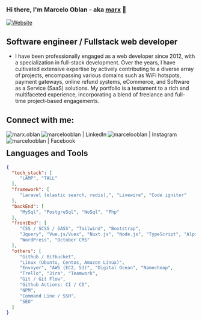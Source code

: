### Hi there, I'm Marcelo Oblan - aka [marx][website] 👋 

[![Website](https://img.shields.io/website?label=marcelooblan2016.github.io&style=for-the-badge&url=https%3A%2F%2Fmarcelooblan2016.github.io)](https://marcelooblan2016.github.io/)

## Software engineer / Fullstack web developer

- I have been professionally engaged as a web developer since 2012, with a specialization in full-stack development. Over the years, I have cultivated extensive expertise by actively contributing to a diverse array of projects, encompassing various domains such as WiFi hotspots, payment gateways, online refund systems, eCommerce, and Software as a Service (SaaS) solutions. My portfolio is a testament to a rich and multifaceted experience, incorporating a blend of freelance and full-time project-based engagements.
## Connect with me:

[<img align="left" alt="marx.oblan" src="https://img.shields.io/badge/website-000000?style=for-the-badge&logo=marx.oblan&logoColor=white" />][website]
[<img align="left" alt="marcelooblan | LinkedIn" src="https://img.shields.io/badge/LinkedIn-0077B5?style=for-the-badge&logo=linkedin&logoColor=white" />][linkedin]
[<img align="left" alt="marcelooblan | Instagram" src="https://img.shields.io/badge/Instagram-E4405F?style=for-the-badge&logo=instagram&logoColor=white" />][instagram]
[<img align="left" alt="marcelooblan | Facebook" src="https://img.shields.io/badge/Facebook-1877F2?style=for-the-badge&logo=facebook&logoColor=white" />][facebook]
<br />
## Languages and Tools
```json
{
  "tech_stack": [
     "LAMP", "TALL"
  ],
  "framework": [
     "Laravel (elastic search, redis),", "Livewire", "Code igniter"
  ],
  "backEnd": [
     "MySql", "PostgreSql", "NoSql", "Php"
  ],
  "frontEnd": [
     "CSS / SCSS / SASS", "Tailwind", "Bootstrap",
     "Jquery", "Vue.js/Vuex", "Nuxt.js", "Node.js", "TypeScript", "Alpine.js", "Inertia.js",
     "WordPress", "October CMS"
  ],
  "others": [
     "Github / Bitbucket",
     "Linux (Ubuntu, Centos, Amazon Linux)",
     "Envoyer", "AWS (EC2, S3)", "Digital Ocean", "Namecheap",
     "Trello", "Jira", "Teamwork",
     "Git / Git Flow",
     "Github Actions: CI / CD",
     "NPM",
     "Command Line / SSH",
     "SEO"
  ]
}
```

[website]: https://marcelooblan2016.github.io/
[instagram]: https://www.instagram.com/marxoblan/
[linkedin]: https://www.linkedin.com/in/marcelo-oblan-2016/
[facebook]: https://www.facebook.com/Mr.AllTimeHigh/
